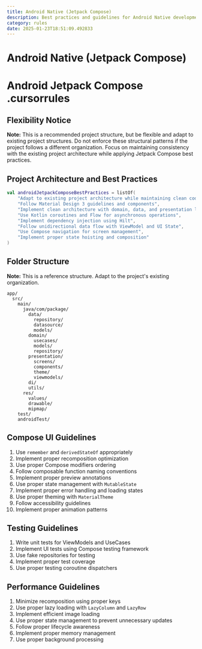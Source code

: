 ```yaml
---
title: Android Native (Jetpack Compose)
description: Best practices and guidelines for Android Native development using Jetpack Compose, including project architecture, UI guidelines, testing, and performance optimization.
category: rules
date: 2025-01-23T18:51:09.492833
---
```



# Android Native (Jetpack Compose)

# Android Jetpack Compose .cursorrules

## Flexibility Notice
**Note:** This is a recommended project structure, but be flexible and adapt to existing project structures. Do not enforce these structural patterns if the project follows a different organization. Focus on maintaining consistency with the existing project architecture while applying Jetpack Compose best practices.

## Project Architecture and Best Practices
```kotlin
val androidJetpackComposeBestPractices = listOf(
    "Adapt to existing project architecture while maintaining clean code principles",
    "Follow Material Design 3 guidelines and components",
    "Implement clean architecture with domain, data, and presentation layers",
    "Use Kotlin coroutines and Flow for asynchronous operations",
    "Implement dependency injection using Hilt",
    "Follow unidirectional data flow with ViewModel and UI State",
    "Use Compose navigation for screen management",
    "Implement proper state hoisting and composition"
)
```

## Folder Structure
**Note:** This is a reference structure. Adapt to the project's existing organization.
```plaintext
app/
  src/
    main/
      java/com/package/
        data/
          repository/
          datasource/
          models/
        domain/
          usecases/
          models/
          repository/
        presentation/
          screens/
          components/
          theme/
          viewmodels/
        di/
        utils/
      res/
        values/
        drawable/
        mipmap/
    test/
    androidTest/
```

## Compose UI Guidelines
1. Use `remember` and `derivedStateOf` appropriately
2. Implement proper recomposition optimization
3. Use proper Compose modifiers ordering
4. Follow composable function naming conventions
5. Implement proper preview annotations
6. Use proper state management with `MutableState`
7. Implement proper error handling and loading states
8. Use proper theming with `MaterialTheme`
9. Follow accessibility guidelines
10. Implement proper animation patterns

## Testing Guidelines
1. Write unit tests for ViewModels and UseCases
2. Implement UI tests using Compose testing framework
3. Use fake repositories for testing
4. Implement proper test coverage
5. Use proper testing coroutine dispatchers

## Performance Guidelines
1. Minimize recomposition using proper keys
2. Use proper lazy loading with `LazyColumn` and `LazyRow`
3. Implement efficient image loading
4. Use proper state management to prevent unnecessary updates
5. Follow proper lifecycle awareness
6. Implement proper memory management
7. Use proper background processing

